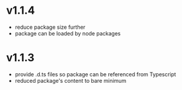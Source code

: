 # v1.1.4
- reduce package size further
- package can be loaded by node packages

# v1.1.3
- provide .d.ts files so package can be referenced from Typescript
- reduced package's content to bare minimum